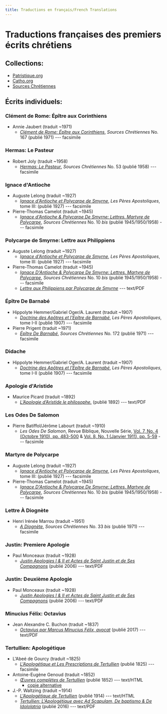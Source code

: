 ```yaml
---
title: Traductions en français/French Translations
---
```


# Traductions françaises des premiers écrits chrétiens

## Collections:

* [Patristique.org](http://www.patristique.org/) 
* [Catho.org](http://catho.org/66br.htm)
* [Sources Chrétiennes](https://sourceschretiennes.org/)

## Écrits individuels:

### Clément de Rome: Épître aux Corinthiens

* Annie Jaubert (traduit ~1971)
  * [*Clément de Rome: Épître aux Corinthiens*](https://archive.org/details/SC167ClmentDeRomeptreAuxCorinthiens), *Sources Chrétiennes* No. 167 (publié 1971) --- facsimile

### Hermas: Le Pasteur

* Robert Joly (traduit ~1958)
  * [*Hermas: Le Pasteur*](https://archive.org/details/SC53HermasLePasteur), *Sources Chrétiennes* No. 53 (publié 1958) --- facsimile

### Ignace d'Antioche

* Auguste Lelong (traduit ~1927)
  * [*Ignace d'Antioche et Polycarpe de Smyrne*](https://archive.org/details/PeresApostoliquesIIIAmlior), *Les Pères Apostoliques*, tome III:  (publié 1927) --- facsimile
* Pierre-Thomas Camelot (traduit ~1945)
  * [*Ignace d'Antioche & Polycarpe De Smyrne: Lettres. Martyre de Polycarpe*](https://archive.org/details/SC10StIgnaceDAntiocheLettresEtMartyreDePolycarpe), *Sources Chrétiennes* No. 10 *bis* (publié 1945/1950/1958) --- facsimile

### Polycarpe de Smyrne: Lettre aux Philippiens

* Auguste Lelong (traduit ~1927)
  * [*Ignace d'Antioche et Polycarpe de Smyrne*](https://archive.org/details/PeresApostoliquesIIIAmlior), *Les Pères Apostoliques*, tome III:  (publié 1927) --- facsimile
* Pierre-Thomas Camelot (traduit ~1945)
  * [*Ignace D'Antioche & Polycarpe De Smyrne: Lettres. Martyre de Polycarpe*](https://archive.org/details/SC10StIgnaceDAntiocheLettresEtMartyreDePolycarpe), *Sources Chrétiennes* No. 10 *bis* (publié 1945/1950/1958) --- facsimile
  * [*Lettre aux Philippiens par Polycarpe de Smyrne*](http://www.samizdat.qc.ca/vc/theol/pdfs/AuxPhilippiens_Polycarpe.pdf) --- text/PDF

### Épître De Barnabé

* Hippolyte Hemmer/Gabriel Oger/A. Laurent (traduit ~1907)
  * [*Doctrine des Apôtres et l'Epître de Barnabé*](https://archive.org/details/DidacheEtEpitreDeBarnabas), *Les Pères Apostoliques*, tome I-II (publié 1907) --- facsimile
* Pierre Prigent (traduit ~1971)
  * [*Épître De Barnabé*](https://archive.org/details/SC172ptreDeBarnab), *Sources Chrétiennes* No. 172 (publié 1971) --- facsimile

### Didache

* Hippolyte Hemmer/Gabriel Oger/A. Laurent (traduit ~1907)
  * [*Doctrine des Apôtres et l'Epître de Barnabé*](https://archive.org/details/DidacheEtEpitreDeBarnabas), *Les Pères Apostoliques*, tome I-II (publié 1907) --- facsimile

### Apologie d'Aristide

* Maurice Picard (traduit ~1892)
  * [*L’Apologie d’Aristide le philosophe.*](http://www.samizdat.qc.ca/cosmos/philo/PDFs/ApologiedAristide.pdf) (publié 1892) --- text/PDF

### Les Odes De Salomon

* Pierre Batiffol/Jérôme Labourt (traduit ~1910)
  * *Les Odes De Salomon*, Revue Biblique, Nouvelle Série, [Vol. 7, No. 4 (Octobre 1910), pp. 483-500](les_odes_de_salomon_revue_biblique_1.pdf) & [Vol. 8, No. 1 (Janvier 1911), pp. 5-59](les_odes_de_salomon_revue_biblique_2.pdf) --- facsimile

### Martyre de Polycarpe

* Auguste Lelong (traduit ~1927)
  * [*Ignace d'Antioche et Polycarpe de Smyrne*](https://archive.org/details/PeresApostoliquesIIIAmlior), *Les Pères Apostoliques*, tome III:  (publié 1927) --- facsimile
* Pierre-Thomas Camelot (traduit ~1945)
  * [*Ignace D'Antioche & Polycarpe De Smyrne: Lettres. Martyre de Polycarpe*](https://archive.org/details/SC10StIgnaceDAntiocheLettresEtMartyreDePolycarpe), *Sources Chrétiennes* No. 10 *bis* (publié 1945/1950/1958) --- facsimile

### Lettre À Diognète

* Henri Irénée Marrou (traduit ~1951)
  * [*A Diognète*](https://archive.org/details/SC33LettreDiognte), *Sources Chrétiennes* No. 33 *bis* (publié 1971) --- facsimile

### Justin: Premiere Apologie

* Paul Monceaux (traduit ~1928)
  * [*Justin Apologies I & II et Actes de Saint Justin et de Ses Compagnons*](http://www.samizdat.qc.ca/vc/pdfs/Apologetique_justin.pdf) (publié 2006) --- text/PDF

### Justin: Deuxième Apologie

* Paul Monceaux (traduit ~1928)
  * [*Justin Apologies I & II et Actes de Saint Justin et de Ses Compagnons*](http://www.samizdat.qc.ca/vc/pdfs/Apologetique_justin.pdf) (publié 2006) --- text/PDF

### Minucius Félix: Octavius

* Jean Alexandre C. Buchon (traduit ~1837)
  * [*Octavius par Marcus Minucius Félix, avocat*](http://www.samizdat.qc.ca/cosmos/philo/PDFs/Octavius_MF.pdf) (publié 2017) --- text/PDF

### Tertullien: Apologétique

* L'Abeé de Gourcy (traduit ~1825)
  * [*L'Apologétique et Les Prescriptions de Tertullien*](https://archive.org/details/lapologtiqueet00tert) (publié 1825) ---facsimile
* Antoine-Eugène Genoud (traduit ~1852)
  * [*Œuvres complètes de Tertullien*](http://www.tertullian.org/french/french.htm) (publié 1852) --- text/HTML
    * [copie alternative](https://fr.wikisource.org/wiki/%C5%92uvres_compl%C3%A8tes_de_Tertullien/Genoud,_1852)
* J.-P. Waltzing (traduit ~1914)
  * [*L'Apologétique de Tertullien*](http://www.tertullian.org/french/apologeticum.htm) (publié 1914) --- text/HTML
  * [*Tertullien: L'Apologétique avec Ad Scapulam, De baptismo & De Idololatria*](http://www.samizdat.qc.ca/vc/pdfs/Apologetique_Tertullien.pdf) (publié 2016) --- text/PDF
